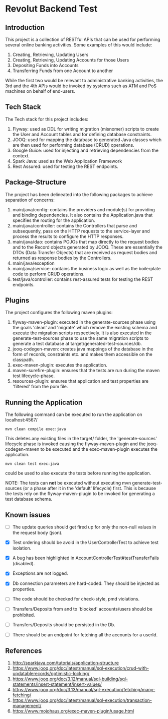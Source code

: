 # Revolut Backend Test

## Introduction

This project is a collection of RESTful APIs that can be used for performing several online banking activities.
Some examples of this would include:
1. Creating, Retrieving, Updating Users
2. Creating, Retrieving, Updating Accounts for those Users
3. Depositing Funds into Accounts
4. Transferring Funds from one Account to another

While the first two would be relevant to administrative banking activities, the 3rd and the 4th APIs would be invoked by
systems such as ATM and PoS machines on behalf of end-users.

## Tech Stack

The Tech stack for this project includes:
1. Flyway: used as DDL for writing migration (misnomer) scripts to create the User and Account tables and for defining database constraints.
2. JOOQ: used for mapping the database to generated Java classes which are then used for performing database (CRUD) operations.
3. Google Guice: used for injecting and retrieving dependencies from the context.
4. Spark Java: used as the Web Application Framework
5. Rest Assured: used for testing the REST endpoints.

## Package-Structure
The project has been delineated into the following packages to achieve separation of concerns:
1. main/java/config: contains the providers and module(s) for providing and binding dependencies. It also contains the
Application.java that specifies the routing for the application.
2. main/java/controller: contains the Controllers that parse and subsequently, pass on the HTTP requests to the service-layer and process the
results to configure the HTTP responses.
3. main/java/dao: contains POJOs that map directly to the request bodies and to the Record objects generated by JOOQ. These are
essentially the DTOs (Data Transfer Objects) that are received as request bodies and returned as response bodies by the
Controllers.
4. main/java/exception
5. main/java/service: contains the business logic as well as the boilerplate code to perform CRUD operations.
6. test/java/controller: contains rest-assured tests for testing the REST endpoints.

## Plugins
The project configures the following maven plugins:
1. flyway-maven-plugin: executed in the generate-sources phase using the goals 'clean' and 'migrate' which remove the 
existing schema and execute the migration scripts respectively. It is also executed in the generate-test-sources phase
to use the same migration scripts to generate a test database at target/generated-test-sources/db.
2. jooq-codegen-maven: creates java mappings of the database in the form of records, constraints etc. 
and makes them accessible on the classpath.
3. exec-maven-plugin: executes the application.
4. maven-surefire-plugin: ensures that the tests are run during the maven test lifecycle-phase.
5. resources-plugin: ensures that application and test properties are 'filtered' from the pom file.

## Running the Application
The following command can be executed to run the application on localhost:4567/
```
mvn clean compile exec:java
```
This deletes any existing files in the target/ folder, the 'generate-sources' lifecycle phase is invoked causing
the flyway-maven-plugin and the jooq-codegen-maven to be executed and the exec-maven-plugin executes the application.

```
mvn clean test exec:java
```
could be used to also execute the tests before running the application.

NOTE: The tests can **not** be executed without executing mvn generate-test-sources (or a phase after it in the
'default' lifecycle) first. This is because the tests rely on the flyway-maven-plugin to be invoked for generating
a test database schema.

## Known issues
- [ ] The update queries should get fired up for only the non-null values in the request body (json).
- [x] Test ordering should be avoid in the UserControllerTest to achieve test isolation.
- [x] A bug has been highlighted in AccountControllerTest#testTransferFails (disabled).
- [x] Exceptions are not logged.
- [x] Db connection parameters are hard-coded. They should be injected as properties.
- [ ] The code should be checked for check-style, pmd violations.
- [ ] Transfers/Deposits from and to 'blocked' accounts/users should be prohibited.
- [ ] Transfers/Deposits should be persisted in the Db.
- [ ] There should be an endpoint for fetching all the accounts for a userId.


## References
1. http://sparkjava.com/tutorials/application-structure
2. https://www.jooq.org/doc/latest/manual/sql-execution/crud-with-updatablerecords/optimistic-locking/
3. https://www.jooq.org/doc/3.12/manual/sql-building/sql-statements/insert-statement/insert-values/
4. https://www.jooq.org/doc/3.13/manual/sql-execution/fetching/many-fetching/
5. https://www.jooq.org/doc/latest/manual/sql-execution/transaction-management/
6. https://www.mojohaus.org/exec-maven-plugin/usage.html




